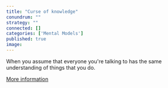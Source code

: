 ```yaml
---
title: "Curse of knowledge"
conundrum: ""
strategy: ""
connected: []
categories: ['Mental Models']
published: true
image: 
---
```


When you assume that everyone you're talking to has the same understanding of things that you do.

[More information](https://en.wikipedia.org/wiki/Curse_of_knowledge)



